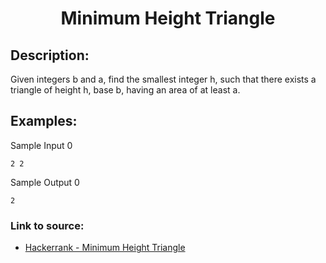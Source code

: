 <h1 align="center">Minimum Height Triangle</h1>

## Description:
Given integers b and a, find the smallest integer h, such that there exists a triangle of height h, base b, having an area of at least a.

## Examples:

Sample Input 0

```
2 2
```

Sample Output 0

```
2
```



### Link to source: 
- <a href="https://www.hackerrank.com/challenges/lowest-triangle/problem">Hackerrank - Minimum Height Triangle</a>

